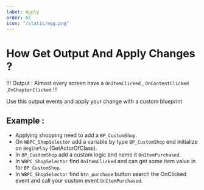 ```yaml
---
label: Apply
order: 65
icon: "/static/egg.png"
---
```


# How Get Output And Apply Changes ?

!!!
Output : Almost every screen have a `OnItemClicked` , `OnContentClicked` ,`OnChapterClicked`
!!!

Use this output events and apply your change with a custom blueprint

## Example : 
- Applying shopping need to add a `BP_CustomShop`.
-  On `WBPC_ShopSelector` add a variable by type `BP_CustomShop` end initialize on `BeginPlay` (GetActorOfClass).
- In `BP_CustomShop` add a custom logic and name it `OnItemPurchased`.
- In `WBPC_ShopSelector` find `OnItemClicked` and can get some item value in for `BP_CustomShop`.
- In `WBPC_ShopSelector` find `btn_purchase` button search the OnClicked event and call your custom event `OnItemPurchased`.

